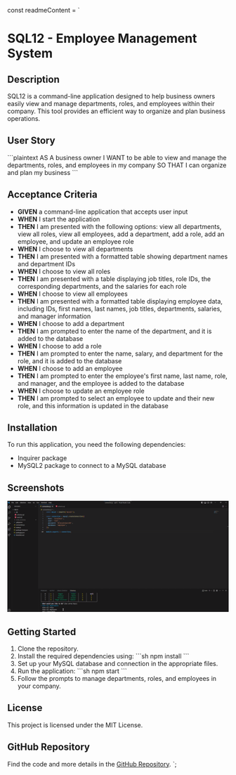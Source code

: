 const readmeContent = `
# SQL12 - Employee Management System

## Description

SQL12 is a command-line application designed to help business owners easily view and manage departments, roles, and employees within their company. This tool provides an efficient way to organize and plan business operations.

## User Story

\`\`\`plaintext
AS A business owner
I WANT to be able to view and manage the departments, roles, and employees in my company
SO THAT I can organize and plan my business
\`\`\`

## Acceptance Criteria

- **GIVEN** a command-line application that accepts user input
- **WHEN** I start the application
- **THEN** I am presented with the following options: view all departments, view all roles, view all employees, add a department, add a role, add an employee, and update an employee role
- **WHEN** I choose to view all departments
- **THEN** I am presented with a formatted table showing department names and department IDs
- **WHEN** I choose to view all roles
- **THEN** I am presented with a table displaying job titles, role IDs, the corresponding departments, and the salaries for each role
- **WHEN** I choose to view all employees
- **THEN** I am presented with a formatted table displaying employee data, including IDs, first names, last names, job titles, departments, salaries, and manager information
- **WHEN** I choose to add a department
- **THEN** I am prompted to enter the name of the department, and it is added to the database
- **WHEN** I choose to add a role
- **THEN** I am prompted to enter the name, salary, and department for the role, and it is added to the database
- **WHEN** I choose to add an employee
- **THEN** I am prompted to enter the employee's first name, last name, role, and manager, and the employee is added to the database
- **WHEN** I choose to update an employee role
- **THEN** I am prompted to select an employee to update and their new role, and this information is updated in the database

## Installation

To run this application, you need the following dependencies:

- Inquirer package
- MySQL2 package to connect to a MySQL database

## Screenshots

<img src="SQL.png">

## Getting Started

1. Clone the repository.
2. Install the required dependencies using:
   \`\`\`sh
   npm install
   \`\`\`
3. Set up your MySQL database and connection in the appropriate files.
4. Run the application:
   \`\`\`sh
   npm start
   \`\`\`
5. Follow the prompts to manage departments, roles, and employees in your company.

## License

This project is licensed under the MIT License.

## GitHub Repository

Find the code and more details in the [GitHub Repository](https://github.com/yourusername/sql12).
`;
